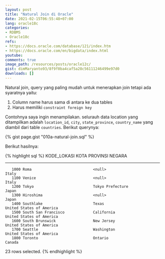 ```yaml
---
layout: post
title: "Natural Join di Oracle"
date: 2021-02-15T06:55:48+07:00
lang: oracle18c
categories:
- RDBMS
- Oracle18c
refs: 
- https://docs.oracle.com/database/121/index.htm
- https://docs.oracle.com/en/bigdata/index.html
youtube: 
comments: true
image_path: /resources/posts/oracle12c/
gist: dimMaryanto93/8f9f0ba4caf5a28c56111246499e97d0
downloads: []
---
```



Natural join, query yang paling mudah untuk menerapkan join tetapi ada syaratnya yaitu:

1. Column name harus sama di antara ke dua tables
2. Harus memiliki `constraint foreign key`

Contohnya saya ingin menampilakan. selurauh data location  yang ditampilkan adalah `location_id`, `city`, `state_province`, `country_name` yang diambil dari table `countries`. Berikut querynya:

{% gist page.gist "010a-natural-join.sql" %}

Berikut hasilnya:

{% highlight sql %}
KODE_LOKASI KOTA                            PROVINSI                    NEGARA
----------- ------------------------------  -------------------------   ---------------------------
       1000 Roma                            <null>                      Italy
       1100 Venice                          <null>                      Italy
       1200 Tokyo                           Tokyo Prefecture            Japan
       1300 Hiroshima                       <null>                      Japan
       1400 Southlake                       Texas                       United States of America
       1500 South San Francisco             California                  United States of America
       1600 South Brunswick                 New Jersey                  United States of America
       1700 Seattle                         Washington                  United States of America
       1800 Toronto                         Ontario                     Canada

23 rows selected.
{% endhighlight %}
